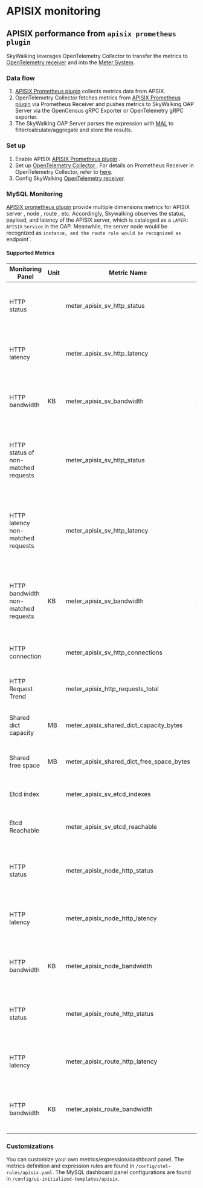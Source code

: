 # APISIX monitoring
## APISIX  performance from `apisix prometheus plugin`
SkyWalking leverages OpenTelemetry Collector to transfer the metrics to
[OpenTelemetry receiver](opentelemetry-receiver.md) and into the [Meter System](./../../concepts-and-designs/meter.md).

### Data flow
1. [APISIX Prometheus plugin](https://apisix.apache.org/docs/apisix/plugins/prometheus/) collects metrics data from APSIX.
2. OpenTelemetry Collector fetches metrics from [APISIX Prometheus plugin](https://apisix.apache.org/docs/apisix/plugins/prometheus/) via Prometheus Receiver and pushes metrics to SkyWalking OAP Server via the OpenCensus gRPC Exporter or OpenTelemetry gRPC exporter.
3. The SkyWalking OAP Server parses the expression with [MAL](../../concepts-and-designs/mal.md) to filter/calculate/aggregate and store the results.

### Set up
1. Enable APISIX [APISIX Prometheus plugin](https://apisix.apache.org/docs/apisix/plugins/prometheus/) .
2. Set up [OpenTelemetry Collector ](https://opentelemetry.io/docs/collector/getting-started/#docker). For details on Prometheus Receiver in OpenTelemetry Collector, refer to [here](../../../../test/e2e-v2/cases/apisix/otel-collector/otel-collector-config.yaml).
3. Config SkyWalking [OpenTelemetry receiver](opentelemetry-receiver.md).

### MySQL Monitoring
[APISIX prometheus plugin](https://apisix.apache.org/docs/apisix/plugins/prometheus/) provide multiple dimensions metrics for APISIX server , node , route , etc. 
Accordingly, Skywalking observes the status, payload, and latency of the APISIX server, which is cataloged as a `LAYER: APISIX` `Service` in the OAP. Meanwhile, the server node would be recognized as `instance, and the route rule would be recognized as `endpoint`.

#### Supported Metrics 
| Monitoring Panel | Unit | Metric Name |Catalog | Description | Data Source |
|-----|------|-----|-----|-----|-----|
|HTTP status  |  | meter_apisix_sv_http_status |Service | The increment rate of the status of HTTP requests| APISIX Prometheus plugin|
|HTTP latency |  | meter_apisix_sv_http_latency |Service | The increment rate of the latency of HTTP requests| APISIX Prometheus plugin|
|HTTP bandwidth  | KB | meter_apisix_sv_bandwidth |Service | The increment rate of the bandwidth of HTTP requests| APISIX Prometheus plugin|
|HTTP status of non-matched requests  |  | meter_apisix_sv_http_status |Service | The increment rate of the status of HTTP requests, which don't match any route| APISIX Prometheus plugin|
|HTTP latency non-matched requests |  | meter_apisix_sv_http_latency |Service | The increment rate of the latency of HTTP requests, which don't match any route| APISIX Prometheus plugin|
|HTTP bandwidth non-matched requests  | KB | meter_apisix_sv_bandwidth |Service | The increment rate of the bandwidth of HTTP requests ,which don't match any route| APISIX Prometheus plugin|
|HTTP connection |  | meter_apisix_sv_http_connections |Service | The avg number of the connections | APISIX Prometheus plugin|
|HTTP Request Trend  |  | meter_apisix_http_requests_total |Service | The increment rate of HTTP requests | APISIX Prometheus plugin|
|Shared dict capacity | MB  | meter_apisix_shared_dict_capacity_bytes |Service | The avg capacity of shared dict capacity | APISIX Prometheus plugin|
|Shared free space| MB  | meter_apisix_shared_dict_free_space_bytes |Service | The avg free space of shared dict capacity | APISIX Prometheus plugin|
|Etcd index|   | meter_apisix_sv_etcd_indexes |Service | Etcd modify index for APISIX keys | APISIX Prometheus plugin|
|Etcd Reachable|   | meter_apisix_sv_etcd_reachable |Service | Etcd Reachable , See [APISIX Prometheus plugin](https://apisix.apache.org/docs/apisix/plugins/prometheus/)| APISIX Prometheus plugin|
|HTTP status  |  | meter_apisix_node_http_status |Instance | The increment rate of the status of HTTP requests | APISIX Prometheus plugin|
|HTTP latency |  | meter_apisix_node_http_latency |Instance | The increment rate of the latency of HTTP requests | APISIX Prometheus plugin|
|HTTP bandwidth  | KB | meter_apisix_node_bandwidth |Endpoint | The increment rate of the bandwidth of HTTP requests | APISIX Prometheus plugin|
|HTTP status  |  | meter_apisix_route_http_status |Endpoint | The increment rate of the status of HTTP requests| APISIX Prometheus plugin|
|HTTP latency |  | meter_apisix_route_http_latency |Endpoint | The increment rate of the latency of HTTP requests| APISIX Prometheus plugin|
|HTTP bandwidth  | KB | meter_apisix_route_bandwidth |Endpoint | The increment rate of the bandwidth of HTTP requests| APISIX Prometheus plugin|

### Customizations
You can customize your own metrics/expression/dashboard panel.
The metrics definition and expression rules are found in `/config/otel-rules/apisix.yaml`.
The MySQL dashboard panel configurations are found in `/config/ui-initialized-templates/apisix`.
